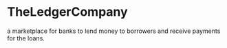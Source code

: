 # TheLedgerCompany
a marketplace for banks to lend money to borrowers and receive payments for the loans.

